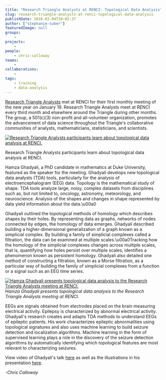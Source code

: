 ```yaml
---
title: "Research Triangle Analysts at RENCI: Topological Data Analysis"
slug: research-triangle-analysts-at-renci-topological-data-analysis
publishDate: 2016-02-04T10:02:37
author: ["stephanie-suber"]
featuredImage: null
groups:
    - 
projects:
    - 
people:
    - chris-calloway
teams: 
    - 
collaborations:
    - 
tags:
    - training
    - data-analysis
---
```

[Research Triangle Analysts](http://www.rtpanalysts.org/) met at RENCI for their first monthly meeting of the new year on January 19. Research Triangle Analysts meet at RENCI every third month and elsewhere around the Triangle during other months. The group, a 501(c)(3) non-profit and all-volunteer organization, promotes the advancement of data science throughout the Triangle's collaborative communities of analysts, mathematicians, statisticians, and scientists.

[![Research Triangle Analysts participants learn about topological data analysis at RENCI.](https://renci.org/wp-content/uploads/2016/02/DSC_0026-300x198.jpg)](https://renci.org/wp-content/uploads/2016/02/DSC_0026.jpg)

Research Triangle Analysts participants learn about topological data analysis at RENCI.

Hamza Ghadyali, a PhD candidate in mathematics at Duke University, featured as the speaker for the meeting. Ghadyali develops new topological data analysts (TDA) tools, particularly for the analysis of electroencephalogram (EEG) data. Topology is the mathematical study of shape. TDA tools analyze large, noisy, complex datasets from disciplines such as, but not limited to, oncology, astronomy, meteorology, and neuroscience. Analysis of the shapes and changes in shape represented by data yield information about the data.\u00a0

Ghadyali outlined the topological methods of homology which describes shapes by their holes. By representing data as graphs, networks of nodes connected by edges, the homology of data emerges. Ghadyali described building a higher-dimensional generalization of a graph known as a simplicial complex. By building a family of simplicial complexes called a filtration, the data can be examined at multiple scales.\u00a0Tracking how the homology of the simplicial complexes changes across multiple scales, that is, quantifying how holes persist over multiple scales, identifies a phenomenon known as persistent homology. Ghadyali also detailed one method of constructing a filtration, known as a Morse filtration, as a particular way of building the family of simplicial complexes from a function or a signal such as an EEG time series.

[![Hamza Ghadyali presents topological data analysis to the Research Triangle Analysts meeting at RENCI.](https://renci.org/wp-content/uploads/2016/02/DSC_0005-300x195.jpg)](https://renci.org/wp-content/uploads/2016/02/DSC_0005.jpg)
*Hamza Ghadyali presents topological data analysis to the Research Triangle Analysts meeting at RENCI.*

EEGs are signals obtained from electrodes placed on the brain measuring electrical activity. Epilepsy is characterized by abnormal electrical activity. Ghadyali's research creates and adapts TDA methods to understand EEGs of epileptic patients. His work characterizes epileptic abnormalities using topological signatures and also uses machine learning to build seizure detection and localization algorithms. Machine learning in the form of supervised learning plays a role in the discovery of the seizure detection algorithms by automatically identifying which topological features are most relevant to characterizing seizures.

View video of Ghadyali's talk [here](https://www.dropbox.com/s/cxznsy5bxnafak5/RTPAnalysts_Topology.mov?dl=0) as well as the illustrations in his presentation [here](https://www.dropbox.com/s/lbn8vg4k5k05yzr/Hamza.pptx?dl=0).

_-Chris Calloway_
<!-- AddThis Advanced Settings generic via filter on the_content --><!-- AddThis Share Buttons generic via filter on the_content -->
